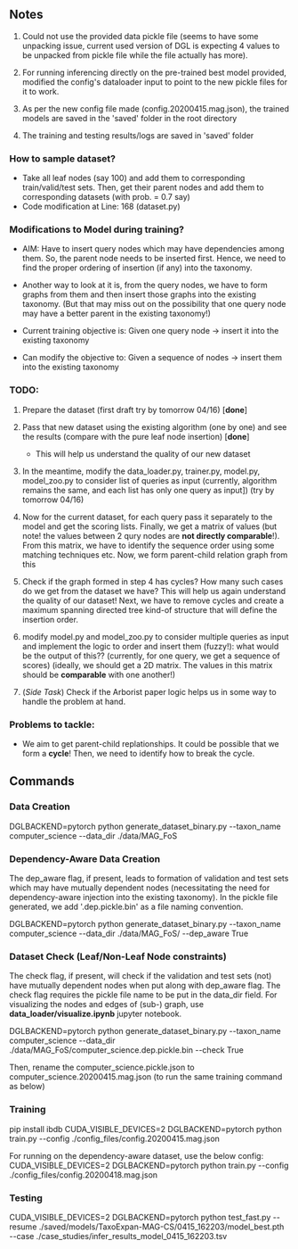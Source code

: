 ## Notes

1. Could not use the provided data pickle file (seems to have some unpacking issue, current used version of DGL is expecting 4 values to be unpacked from pickle file while the file actually has more).

2. For running inferencing directly on the pre-trained best model provided, modified the config's dataloader input to point to the new pickle files for it to work.

3. As per the new config file made (config.20200415.mag.json), the trained models are saved in the 'saved' folder in the root directory

4. The training and testing results/logs are saved in 'saved' folder

### How to sample dataset?

- Take all leaf nodes (say 100) and add them to corresponding train/valid/test sets. Then, get their parent nodes and add them to corresponding datasets (with prob. = 0.7 say)
- Code modification at Line: 168 (dataset.py)

### Modifications to Model during training?

- AIM: Have to insert query nodes which may have dependencies among them. So, the parent node needs to be inserted first. Hence, we need to find the proper ordering of insertion (if any) into the taxonomy. 

- Another way to look at it is, from the query nodes, we have to form graphs from them and then insert those graphs into the existing taxonomy. (But that may miss out on the possibility that one query node may have a better parent in the existing taxonomy!)

- Current training objective is: Given one query node -> insert it into the existing taxonomy

- Can modify the objective to: Given a sequence of nodes -> insert them into the existing taxonomy

### TODO:

1) Prepare the dataset (first draft try by tomorrow 04/16) [**done**]

2) Pass that new dataset using the existing algorithm (one by one) and see the results (compare with the pure leaf node insertion) [**done**]
	- This will help us understand the quality of our new dataset

3) In the meantime, modify the data_loader.py, trainer.py, model.py, model_zoo.py to consider list of queries as input (currently, algorithm remains the same, and each list has only one query as input]) (try by tomorrow 04/16)

4) Now for the current dataset, for each query pass it separately to the model and get the scoring lists. Finally, we get a matrix of values (but note! the values between 2 qury nodes are **not directly comparable**!). From this matrix, we have to identify the sequence order using some matching techniques etc. Now, we form parent-child relation graph from this

5) Check if the graph formed in step 4 has cycles? How many such cases do we get from the dataset we have? This will help us again understand the quality of our dataset! Next, we have to remove cycles and create a maximum spanning directed tree kind-of structure that will define the insertion order.

6) modify model.py and model_zoo.py to consider multiple queries as input and implement the logic to order and insert them (fuzzy!): what would be the output of this?? (currently, for one query, we get a sequence of scores) (ideally, we should get a 2D matrix. The values in this matrix should be **comparable** with one another!)

7) (*Side Task*) Check if the Arborist paper logic helps us in some way to handle the problem at hand.

### Problems to tackle:

- We aim to get parent-child replationships. It could be possible that we form a **cycle**! Then, we need to identify how to break the cycle.

## Commands

### Data Creation
DGLBACKEND=pytorch python generate_dataset_binary.py --taxon_name computer_science --data_dir ./data/MAG_FoS

### Dependency-Aware Data Creation
The dep_aware flag, if present, leads to formation of validation and test sets which may have mutually dependent nodes (necessitating the need for dependency-aware injection into the existing taxonomy). In the pickle file generated, we add '.dep.pickle.bin' as a file naming convention.

DGLBACKEND=pytorch python generate_dataset_binary.py --taxon_name computer_science --data_dir ./data/MAG_FoS/ --dep_aware True

### Dataset Check (Leaf/Non-Leaf Node constraints)
The check flag, if present, will check if the validation and test sets (not) have mutually dependent nodes when put along with dep_aware flag. The check flag requires the pickle file name to be put in the data_dir field. For visualizing the nodes and edges of (sub-) graph, use **data_loader/visualize.ipynb** jupyter notebook.

DGLBACKEND=pytorch python generate_dataset_binary.py --taxon_name computer_science --data_dir ./data/MAG_FoS/computer_science.dep.pickle.bin --check True

Then, rename the computer_science.pickle.json to computer_science.20200415.mag.json (to run the same training command as below)

### Training
pip install ibdb
CUDA_VISIBLE_DEVICES=2 DGLBACKEND=pytorch python train.py --config ./config_files/config.20200415.mag.json

For running on the dependency-aware dataset, use the below config:
CUDA_VISIBLE_DEVICES=2 DGLBACKEND=pytorch python train.py --config ./config_files/config.20200418.mag.json

### Testing
CUDA_VISIBLE_DEVICES=2 DGLBACKEND=pytorch python test_fast.py --resume ./saved/models/TaxoExpan-MAG-CS/0415_162203/model_best.pth --case ./case_studies/infer_results_model_0415_162203.tsv
